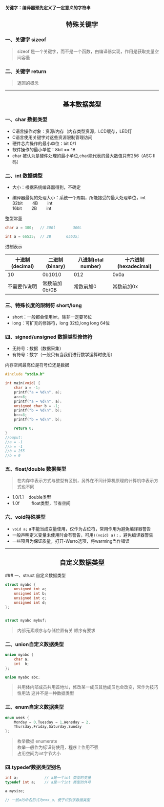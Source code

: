 

**关键字：编译器预先定义了一定意义的字符串**

<h2><center> 特殊关键字</center></h2>

### 一、关键字 sizeof
> sizeof 是一个关键字，而不是一个函数，由编译器实现，作用是获取变量空间容量

### 二、关键字 return
> 返回的概念

---

<h2><center> 基本数据类型</center></h2>

### 一、char 数据类型

- C语言操作对象：资源/内存（内存类型资源，LCD缓存，LED灯
- C语言使用关键字对这些资源限制管理访问
- 硬件芯片操作的最小单位：bit    0/1
- 软件操作的最小单位：8bit == 1B
- char 被认为是硬件处理的最小单位,char能代表的最大数值只有256（ASC II码）

### 二、int 数据类型

- 大小：根据系统编译器得到，不确定

- 编译器最优的处理大小：系统一个周期，所能接受的最大处理单位，int
32bit        4B        int  
16bit        2B        int



整型常量
```c
char a = 300;   // 300l        300L

int a = 66535;  // 2B       65535;
```
进制表示

|十进制(decimal)|二进制(binary)|八进制(otal number)|十六进制(hexadecimal)|
|------------|-----------|----------------|-----------------|
|10|0b1010|012|0x0a|
|不需要作说明|常数前加0b/0B|常数前加0|常数前加0x|

### 三、特殊长度的限制符 short/long

- short：一般都会使用int，除非一定要16位
- long：可扩充的修饰符，long   32位,long long 64位

### 四、signed/unsigned 数据类型修饰符

- 无符号：数据（数据采集）
- 有符号：数字（一般只有当我们进行数学运算时使用）

内存空间最高位是符号位还是数据

```c
#include "stdio.h"

int main(void) {
    char a = -1;
    printf("a = %d\n", a);
    a>>=8;
    printf("a = %d\n", a);
    unsigned char b = -1;
    printf("b = %d\n", b);
    b>>=8;
    printf("b = %d\n", b);

    return 0;
}
//ouput:
//a = -1
//a = -1
//b = 255
//b = 0
```

### 五、float/double 数据类型

> 在内存中表示方式与整型有区别，另外在不同计算机原理的计算机中表示方式也不同

- 1.0/1.1    double类型
- 1.0f          float类型，节省空间

### 六、void特殊类型

- `void a;` a不能当成变量使用，仅作为占位符，常用作用为避免编译器警告  
- 一般声明定义变量未使用时会有警告，可用`((void) a)；`，避免编译器警告  
- 一些项目为保证质量，打开-Werro选项，将warming当作错误

---
<h2><center>自定义数据类型</center></h2>
### 一、struct 自定义数据类型

```c
struct myabc {
    unsigned int a;
    unsigned int b;
    unsigned int c;
    unsigned int d;
};


struct myabc mybuf;
```

> 内部元素顺序与存储位置有关
> 顺序有要求

### 二、union自定义数据类型

```c
union myabc {
    char a;
    int  b;
};

union myabc abc;
```

> 共用体内部成员共用首地址，修改某一成员其他成员也会改变，常作为技巧性用法
> 这并不是一种数据类型

### 三、enum自定义数据类型

```c
enum week {
    Monday = 0,Tuesday = 1,Wensday = 2,
    Thursday,Friday,Saturday,Sunday
};
```

> 枚举数据 enumerate  
> 枚举一般作为标识符使用，程序上作用不强  
> 占用空间为int字节大小

### 四.typedef数据类型别名

```c
int a;            // a是一个int 类型的变量
typedef int a;    // a是一个int 类型的外号

a mysize;

// 一般a的命名形式为xxx_a，便于识别该数据类型
```


